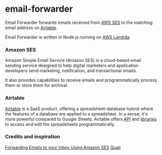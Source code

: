 # email-forwarder

Email Forwarder forwards emails received from [AWS SES](https://aws.amazon.com/ses/details/) to the matching email address on [Airtable](https://airtable.com). 

Email Forwarder is written in Node.js running on [AWS Lambda](https://aws.amazon.com/lambda/details/).

### Amazon SES

Amazon Simple Email Service (Amazon SES) is a cloud-based email sending service designed to help digital marketers and application developers send marketing, notification, and transactional emails.

It also provides capabilities to receive emails and programmatically process them or store them for archival.

### Airtable

[Airtable](https://airtable.com/product) is a SaaS product, offering a spreadsheet-database hybrid where the features of a database are applied to a spreadsheet. In a sense, it's more powerful compared to Google Sheets. Airtable offers [API](https://airtable.com/api) and [libraries](https://github.com/Airtable/airtable.js) to access and edit the spreadsheets programmatically.

### Credits and inspiration

[Forwarding Emails to your Inbox Using Amazon SES](https://medium.com/@ashan.fernando/forwarding-emails-to-your-inbox-using-amazon-ses-2d261d60e417)
[Quail](https://github.com/donny/quail)
